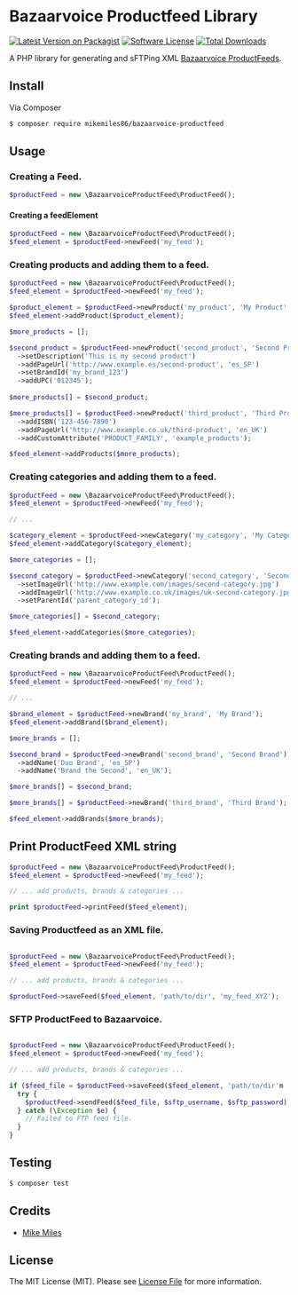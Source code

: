 # Bazaarvoice Productfeed Library

[![Latest Version on Packagist](https://img.shields.io/packagist/v/bazaarvoice-productfeed/api.svg?style=flat-square)](https://packagist.org/packages/mikemiles86/bazaarvoice-productfeed)
[![Software License](https://img.shields.io/badge/license-MIT-brightgreen.svg?style=flat-square)](LICENSE.md)
[![Total Downloads](https://img.shields.io/packagist/dt/bazaarvoice-productfeed/api.svg?style=flat-square)](https://packagist.org/packages/mikemiles86/bazaarvoice-productfeed)

A PHP library for generating and sFTPing XML [Bazaarvoice ProductFeeds](http://labsbp-docsportal.aws.bazaarvoice.com/DataFeeds/Introduction/IntroductionDataFeeds_con.html).

## Install

Via Composer

``` bash
$ composer require mikemiles86/bazaarvoice-productfeed
```

## Usage

### Creating a Feed.
``` php
$productFeed = new \BazaarvoiceProductFeed\ProductFeed();
```

#### Creating a feedElement
``` php
$productFeed = new \BazaarvoiceProductFeed\ProductFeed();
$feed_element = $productFeed->newFeed('my_feed');
```

### Creating products and adding them to a feed.
``` php
$productFeed = new \BazaarvoiceProductFeed\ProductFeed();
$feed_element = $productFeed->newFeed('my_feed');

$product_element = $productFeed->newProduct('my_product', 'My Product', 'product_category_123', 'htttp://www.example.com/my-product', 'http://www.example.com/images/my-product.jpg');
$feed_element->addProduct($product_element);

$more_products = [];

$second_product = $productFeed->newProduct('second_product', 'Second Product', 'product_category_456', 'htttp://www.example.com/second-product', 'http://www.example.com/images/second-product.jpg');
  ->setDescription('This is my second product')
  ->addPageUrl('http://www.example.es/second-product', 'es_SP')
  ->setBrandId('my_brand_123')
  ->addUPC('012345');
  
$more_products[] = $second_product;

$more_products[] = $productFeed->newProduct('third_product', 'Third Product', 'product_category_789', 'htttp://www.example.com/third-product', 'http://www.example.com/images/third-product.jpg')
  ->addISBN('123-456-7890')
  ->addPageUrl('http://www.example.co.uk/third-product', 'en_UK')
  ->addCustomAttribute('PRODUCT_FAMILY', 'example_products');

$feed_element->addProducts($more_products);

```

### Creating categories and adding them to a feed.
``` php
$productFeed = new \BazaarvoiceProductFeed\ProductFeed();
$feed_element = $productFeed->newFeed('my_feed');

// ...

$category_element = $productFeed->newCategory('my_category', 'My Category', 'htttp://www.example.com/my-product');
$feed_element->addCategory($category_element);

$more_categories = [];

$second_category = $productFeed->newCategory('second_category', 'Second Category', 'http://www.example.com/second-category')
  ->setImageUrl('http://www.example.com/images/second-category.jpg')
  ->addImageUrl('http://www.example.co.uk/images/uk-second-category.jpg', 'en_UK')
  ->setParentId('parent_category_id');

$more_categories[] = $second_category;

$feed_element->addCategories($more_categories);

```

### Creating brands and adding them to a feed.
``` php
$productFeed = new \BazaarvoiceProductFeed\ProductFeed();
$feed_element = $productFeed->newFeed('my_feed');

// ...

$brand_element = $productFeed->newBrand('my_brand', 'My Brand');
$feed_element->addBrand($brand_element);

$more_brands = [];

$second_brand = $productFeed->newBrand('second_brand', 'Second Brand')
  ->addName('Duo Brand', 'es_SP')
  ->addName('Brand the Second', 'en_UK');

$more_brands[] = $second_brand;

$more_brands[] = $productFeed->newBrand('third_brand', 'Third Brand');

$feed_element->addBrands($more_brands);

```

## Print ProductFeed XML string
``` php
$productFeed = new \BazaarvoiceProductFeed\ProductFeed();
$feed_element = $productFeed->newFeed('my_feed');

// ... add products, brands & categories ...

print $productFeed->printFeed($feed_element);
```

### Saving Productfeed as an XML file.
``` php

$productFeed = new \BazaarvoiceProductFeed\ProductFeed();
$feed_element = $productFeed->newFeed('my_feed');

// ... add products, brands & categories ...

$productFeed->saveFeed($feed_element, 'path/to/dir', 'my_feed_XYZ');
```

### SFTP ProductFeed to Bazaarvoice.
``` php

$productFeed = new \BazaarvoiceProductFeed\ProductFeed();
$feed_element = $productFeed->newFeed('my_feed');

// ... add products, brands & categories ...

if ($feed_file = $productFeed->saveFeed($feed_element, 'path/to/dir'm 'my_feed_XYZ') {  
  try {
    $productFeed->sendFeed($feed_file, $sftp_username, $sftp_password);
  } catch (\Exception $e) {
    // Failed to FTP feed file.
  }
}

```

## Testing

``` bash
$ composer test
```

## Credits

- [Mike Miles](https://github.com/mikemiles86)

## License

The MIT License (MIT). Please see [License File](LICENSE.md) for more information.